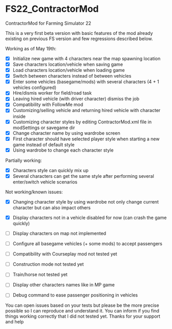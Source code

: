 # FS22_ContractorMod
ContractorMod for Farming Simulator 22

This is a very first beta version with basic features of the mod already existing on previous FS version and few regressions described below.

Working as of May 19th:  
 - [x] Initialize new game with 4 characters near the map spawning location
 - [x] Save characters location/vehicle when saving game
 - [x] Load characters location/vehicle when loading game
 - [x] Switch between characters instead of between vehicles
 - [x] Enter some vehicles (basegame/mods) with several characters (4 + 1 vehicles configured)
 - [x] Hire/dismis worker for field/road task
 - [x] Leaving hired vehicle (with driver character) dismiss the job
 - [x] Compatibility with FollowMe mod
 - [x] Customizing/selling vehicle and returning hired vehicle with character inside
 - [x] Customizing character styles by editing ContractorMod.xml file in modSettings or savegame dir
 - [x] Change character name by using wardrobe screen
 - [x] First character should have selected player style when starting a new game instead of default style
 - [x] Using wardrobe to change each character style

Partially working:  
 - [x] Characters style can quickly mix up
 - [x] Several characters can get the same style after performing several enter/switch vehicle scenarios

Not working/known issues:  
 - [x] Changing character style by using wardrobe not only change current character but can also impact others
 - [x] Display characters not in a vehicle disabled for now (can crash the game quickly) 
 - [ ] Display characters on map not implemented
 - [ ] Configure all basegame vehicles (+ some mods) to accept passengers
 - [ ] Compatibility with Courseplay mod not tested yet
 - [ ] Construction mode not tested yet
 - [ ] Train/horse not tested yet
 - [ ] Display other characters names like in MP game
 - [ ] Debug command to ease passenger positioning in vehicles


You can open issues based on your tests but please be the more precise possible so I can reproduce and understand it. You can inform if you find things working correctly that I did not tested yet.
Thanks for your support and help
